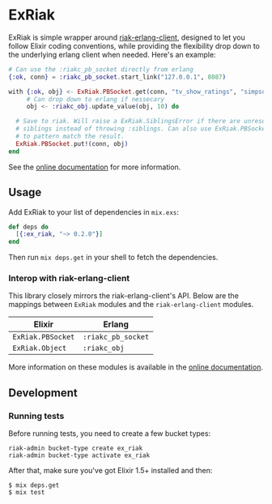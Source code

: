 # ExRiak

ExRiak is simple wrapper around [riak-erlang-client][riak_erlang_client_github],
designed to let you follow Elixir coding conventions, while providing the
flexibility drop down to the underlying erlang client when needed. Here's an
example:

```elixir
# Can use the :riakc_pb_socket directly from erlang
{:ok, conn} = :riakc_pb_socket.start_link("127.0.0.1", 8087)

with {:ok, obj} <- ExRiak.PBSocket.get(conn, "tv_show_ratings", "simpsons"),
     # Can drop down to erlang if nessecary
     obj <- :riakc_obj.update_value(obj, 10) do

  # Save to riak. Will raise a ExRiak.SiblingsError if there are unresolved
  # siblings instead of throwing :siblings. Can also use ExRiak.PBSocket.put/2
  # to pattern match the result.
  ExRiak.PBSocket.put!(conn, obj)
end
```

See the [online documentation][docs] for more information.

## Usage

Add ExRiak to your list of dependencies in `mix.exs`:

```elixir
def deps do
  [{:ex_riak, "~> 0.2.0"}]
end
```

Then run `mix deps.get` in your shell to fetch the dependencies.

### Interop with riak-erlang-client

This library closely mirrors the riak-erlang-client's API. Below are the
mappings between `ExRiak` modules and the `riak-erlang-client` modules.

| Elixir            | Erlang             |
| ----------------- | -----------------  |
| `ExRiak.PBSocket` | `:riakc_pb_socket` |
| `ExRiak.Object`   | `:riakc_obj`       |

More information on these modules is available in the
[online documentation][docs].

## Development

### Running tests

Before running tests, you need to create a few bucket types:

```shell
riak-admin bucket-type create ex_riak
riak-admin bucket-type activate ex_riak
```

After that, make sure you've got Elixir 1.5+ installed and then:

```shell
$ mix deps.get
$ mix test
```

[docs]: https://hexdocs.pm/ex_riak
[riak_erlang_client_github]: https://github.com/basho/riak-erlang-client
